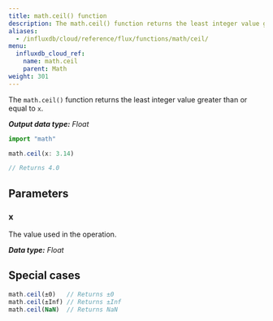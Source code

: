 ```yaml
---
title: math.ceil() function
description: The math.ceil() function returns the least integer value greater than or equal to `x`.
aliases:
  - /influxdb/cloud/reference/flux/functions/math/ceil/
menu:
  influxdb_cloud_ref:
    name: math.ceil
    parent: Math
weight: 301
---
```


The `math.ceil()` function returns the least integer value greater than or equal to `x`.

_**Output data type:** Float_

```js
import "math"

math.ceil(x: 3.14)

// Returns 4.0
```

## Parameters

### x
The value used in the operation.

_**Data type:** Float_

## Special cases
```js
math.ceil(±0)   // Returns ±0
math.ceil(±Inf) // Returns ±Inf
math.ceil(NaN)  // Returns NaN
```
